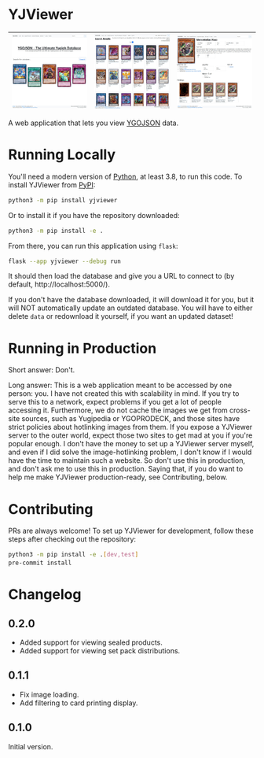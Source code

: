 # YJViewer

| ![YJViewer's front page.](https://raw.githubusercontent.com/iconmaster5326/YGOJSON/main/yjv1.jpg) | ![YJViewer searching for cards.](https://raw.githubusercontent.com/iconmaster5326/YGOJSON/main/yjv2.jpg) | ![YJViewer at a card page.](https://raw.githubusercontent.com/iconmaster5326/YGOJSON/main/yjv3.jpg) |
| - | - | - |

A web application that lets you view [YGOJSON](https://github.com/iconmaster5326/YGOJSON) data.

# Running Locally

You'll need a modern version of [Python](https://www.python.org/), at least 3.8, to run this code. To install YJViewer from [PyPI](https://pypi.org):

```bash
python3 -m pip install yjviewer
```

Or to install it if you have the repository downloaded:

```bash
python3 -m pip install -e .
```

From there, you can run this application using `flask`:

```bash
flask --app yjviewer --debug run
```

It should then load the database and give you a URL to connect to (by default, http://localhost:5000/).

If you don't have the database downloaded, it will download it for you, but it will NOT automatically update an outdated database. You will have to either delete `data` or redownload it yourself, if you want an updated dataset!

# Running in Production

Short answer: Don't.

Long answer: This is a web application meant to be accessed by one person: you. I have not created this with scalability in mind. If you try to serve this to a network, expect problems if you get a lot of people accessing it. Furthermore, we do not cache the images we get from cross-site sources, such as Yugipedia or YGOPRODECK, and those sites have strict policies about hotlinking images from them. If you expose a YJViewer server to the outer world, expect those two sites to get mad at you if you're popular enough. I don't have the money to set up a YJViewer server myself, and even if I did solve the image-hotlinking problem, I don't know if I would have the time to maintain such a website. So don't use this in production, and don't ask me to use this in production. Saying that, if you do want to help me make YJViewer production-ready, see Contributing, below.

# Contributing

PRs are always welcome! To set up YJViewer for development, follow these steps after checking out the repository:

```bash
python3 -m pip install -e .[dev,test]
pre-commit install
```

# Changelog

## 0.2.0

* Added support for viewing sealed products.
* Added support for viewing set pack distributions.

## 0.1.1

* Fix image loading.
* Add filtering to card printing display.

## 0.1.0

Initial version.
